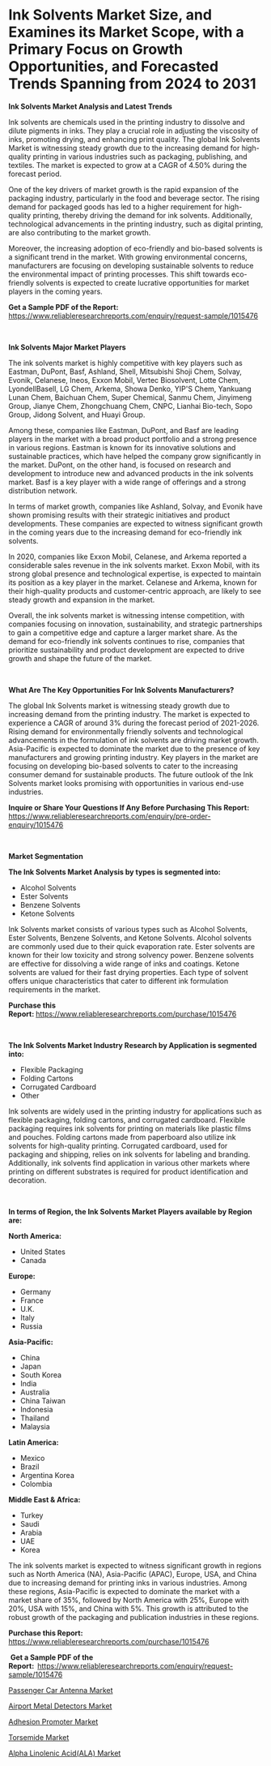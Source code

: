 <p><h1>Ink Solvents Market Size, and Examines its Market Scope, with a Primary Focus on Growth Opportunities, and Forecasted Trends Spanning from 2024 to 2031</h1></p><p><strong>Ink Solvents Market Analysis and Latest Trends</strong></p>
<p><p>Ink solvents are chemicals used in the printing industry to dissolve and dilute pigments in inks. They play a crucial role in adjusting the viscosity of inks, promoting drying, and enhancing print quality. The global Ink Solvents Market is witnessing steady growth due to the increasing demand for high-quality printing in various industries such as packaging, publishing, and textiles. The market is expected to grow at a CAGR of 4.50% during the forecast period.</p><p>One of the key drivers of market growth is the rapid expansion of the packaging industry, particularly in the food and beverage sector. The rising demand for packaged goods has led to a higher requirement for high-quality printing, thereby driving the demand for ink solvents. Additionally, technological advancements in the printing industry, such as digital printing, are also contributing to the market growth.</p><p>Moreover, the increasing adoption of eco-friendly and bio-based solvents is a significant trend in the market. With growing environmental concerns, manufacturers are focusing on developing sustainable solvents to reduce the environmental impact of printing processes. This shift towards eco-friendly solvents is expected to create lucrative opportunities for market players in the coming years.</p></p>
<p><strong>Get a Sample PDF of the Report:&nbsp;</strong> <a href="https://www.reliableresearchreports.com/enquiry/request-sample/1015476">https://www.reliableresearchreports.com/enquiry/request-sample/1015476</a></p>
<p>&nbsp;</p>
<p><strong>Ink Solvents Major Market Players</strong></p>
<p><p>The ink solvents market is highly competitive with key players such as Eastman, DuPont, Basf, Ashland, Shell, Mitsubishi Shoji Chem, Solvay, Evonik, Celanese, Ineos, Exxon Mobil, Vertec Biosolvent, Lotte Chem, LyondellBasell, LG Chem, Arkema, Showa Denko, YIP'S Chem, Yankuang Lunan Chem, Baichuan Chem, Super Chemical, Sanmu Chem, Jinyimeng Group, Jianye Chem, Zhongchuang Chem, CNPC, Lianhai Bio-tech, Sopo Group, Jidong Solvent, and Huayi Group.</p><p>Among these, companies like Eastman, DuPont, and Basf are leading players in the market with a broad product portfolio and a strong presence in various regions. Eastman is known for its innovative solutions and sustainable practices, which have helped the company grow significantly in the market. DuPont, on the other hand, is focused on research and development to introduce new and advanced products in the ink solvents market. Basf is a key player with a wide range of offerings and a strong distribution network.</p><p>In terms of market growth, companies like Ashland, Solvay, and Evonik have shown promising results with their strategic initiatives and product developments. These companies are expected to witness significant growth in the coming years due to the increasing demand for eco-friendly ink solvents.</p><p>In 2020, companies like Exxon Mobil, Celanese, and Arkema reported a considerable sales revenue in the ink solvents market. Exxon Mobil, with its strong global presence and technological expertise, is expected to maintain its position as a key player in the market. Celanese and Arkema, known for their high-quality products and customer-centric approach, are likely to see steady growth and expansion in the market.</p><p>Overall, the ink solvents market is witnessing intense competition, with companies focusing on innovation, sustainability, and strategic partnerships to gain a competitive edge and capture a larger market share. As the demand for eco-friendly ink solvents continues to rise, companies that prioritize sustainability and product development are expected to drive growth and shape the future of the market.</p></p>
<p>&nbsp;</p>
<p><strong>What Are The Key Opportunities For Ink Solvents Manufacturers?</strong></p>
<p><p>The global Ink Solvents market is witnessing steady growth due to increasing demand from the printing industry. The market is expected to experience a CAGR of around 3% during the forecast period of 2021-2026. Rising demand for environmentally friendly solvents and technological advancements in the formulation of ink solvents are driving market growth. Asia-Pacific is expected to dominate the market due to the presence of key manufacturers and growing printing industry. Key players in the market are focusing on developing bio-based solvents to cater to the increasing consumer demand for sustainable products. The future outlook of the Ink Solvents market looks promising with opportunities in various end-use industries.</p></p>
<p><strong>Inquire or Share Your Questions If Any Before Purchasing This Report:</strong> <a href="https://www.reliableresearchreports.com/enquiry/pre-order-enquiry/1015476">https://www.reliableresearchreports.com/enquiry/pre-order-enquiry/1015476</a></p>
<p>&nbsp;</p>
<p><strong>Market Segmentation</strong></p>
<p><strong>The Ink Solvents Market Analysis by types is segmented into:</strong></p>
<p><ul><li>Alcohol Solvents</li><li>Ester Solvents</li><li>Benzene Solvents</li><li>Ketone Solvents</li></ul></p>
<p><p>Ink Solvents market consists of various types such as Alcohol Solvents, Ester Solvents, Benzene Solvents, and Ketone Solvents. Alcohol solvents are commonly used due to their quick evaporation rate. Ester solvents are known for their low toxicity and strong solvency power. Benzene solvents are effective for dissolving a wide range of inks and coatings. Ketone solvents are valued for their fast drying properties. Each type of solvent offers unique characteristics that cater to different ink formulation requirements in the market.</p></p>
<p><strong>Purchase this Report:&nbsp;</strong><a href="https://www.reliableresearchreports.com/purchase/1015476">https://www.reliableresearchreports.com/purchase/1015476</a></p>
<p>&nbsp;</p>
<p><strong>The Ink Solvents Market Industry Research by Application is segmented into:</strong></p>
<p><ul><li>Flexible Packaging</li><li>Folding Cartons</li><li>Corrugated Cardboard</li><li>Other</li></ul></p>
<p><p>Ink solvents are widely used in the printing industry for applications such as flexible packaging, folding cartons, and corrugated cardboard. Flexible packaging requires ink solvents for printing on materials like plastic films and pouches. Folding cartons made from paperboard also utilize ink solvents for high-quality printing. Corrugated cardboard, used for packaging and shipping, relies on ink solvents for labeling and branding. Additionally, ink solvents find application in various other markets where printing on different substrates is required for product identification and decoration.</p></p>
<p>&nbsp;</p>
<p><strong>In terms of Region, the Ink Solvents Market Players available by Region are:</strong></p>
<p>
    <p> <strong> North America: </strong>
        <ul>
            <li>United States</li>
            <li>Canada</li>
        </ul>
        </p> 
    <p> <strong> Europe: </strong>
        <ul>
            <li>Germany</li>
            <li>France</li>
            <li>U.K.</li>
            <li>Italy</li>
            <li>Russia</li>
        </ul>
        </p> 
    <p> <strong> Asia-Pacific: </strong>
        <ul>
            <li>China</li>
            <li>Japan</li>
            <li>South Korea</li>
            <li>India</li>
            <li>Australia</li>
            <li>China Taiwan</li>
            <li>Indonesia</li>
            <li>Thailand</li>
            <li>Malaysia</li>
        </ul>
        </p> 
    <p> <strong> Latin America: </strong>
        <ul>
            <li>Mexico</li>
            <li>Brazil</li>
            <li>Argentina Korea</li>
            <li>Colombia</li>
        </ul>
        </p> 
    <p> <strong> Middle East & Africa: </strong>
        <ul>
            <li>Turkey</li>
            <li>Saudi</li>
            <li>Arabia</li>
            <li>UAE</li>
            <li>Korea</li>
        </ul>
    </p>
    </p>
<p><p>The ink solvents market is expected to witness significant growth in regions such as North America (NA), Asia-Pacific (APAC), Europe, USA, and China due to increasing demand for printing inks in various industries. Among these regions, Asia-Pacific is expected to dominate the market with a market share of 35%, followed by North America with 25%, Europe with 20%, USA with 15%, and China with 5%. This growth is attributed to the robust growth of the packaging and publication industries in these regions.</p></p>
<p><strong>Purchase this Report: </strong><a href="https://www.reliableresearchreports.com/purchase/1015476">https://www.reliableresearchreports.com/purchase/1015476</a></p>
<p>&nbsp;<strong>Get a Sample PDF of the Report:&nbsp;&nbsp;</strong><a href="https://www.reliableresearchreports.com/enquiry/request-sample/1015476">https://www.reliableresearchreports.com/enquiry/request-sample/1015476</a></p>
<p><strong></strong></p>
<p><p><a href="https://view.publitas.com/reportprime-1/passenger-car-antenna-market-size-reflecting-a-forecast-till-2030-market-by-type-by-application-and-by-geography/">Passenger Car Antenna Market</a></p><p><a href="https://flame-sidecar-702.notion.site/Airport-Metal-Detectors-Market-Size-Evaluating-its-Market-Trends-Growth-and-Projections-2024-20-67a6652652094821aee0a6cefb27bb40">Airport Metal Detectors Market</a></p><p><a href="https://github.com/myacatherineblakecaczo9vcsw/Market-Research-Report-List-1/blob/main/adhesion-promoter-market.md">Adhesion Promoter Market</a></p><p><a href="https://issuu.com/reportprime-2/docs/torsemide-market-size-2030.pptx">Torsemide Market</a></p><p><a href="https://issuu.com/reportprime-2/docs/alpha-linolenic-acidala-market-size-2030.pptx">Alpha Linolenic Acid(ALA) Market</a></p></p>